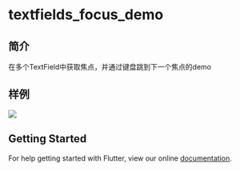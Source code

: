 # textfields_focus_demo
## 简介
在多个TextField中获取焦点，并通过键盘跳到下一个焦点的demo
## 样例
![](https://user-gold-cdn.xitu.io/2018/9/27/16619c01c4594c75?w=362&h=640&f=gif&s=242384)

## Getting Started

For help getting started with Flutter, view our online
[documentation](https://flutter.io/).
